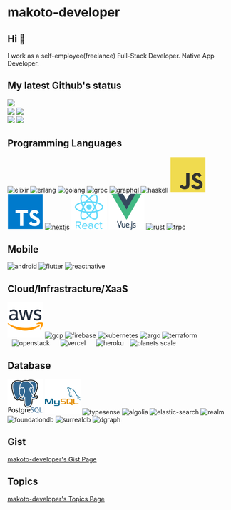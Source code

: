 # makoto-developer

## Hi 👋

I work as a self-employee(freelance) Full-Stack Developer. Native App Developer.

## My latest Github's status

<div>
  <img height="251px" src="https://github-readme-stats.vercel.app/api?username=makoto-developer&count_private=true&show_icons=true&theme=transparent"&include_all_commits=true />
</div>
<div>
  <img height="170px" src="https://github-readme-stats.vercel.app/api/top-langs/?username=makoto-developer&layout=compact&hide=JavaScript" />
  <img height="170px" src="https://github-profile-summary-cards.vercel.app/api/cards/productive-time?username=makoto-developer&utcOffset=9" />
</div>
<div>
  <img height="176px" src="https://github-profile-summary-cards.vercel.app/api/cards/repos-per-language?username=makoto-developer&exclude=JavaScript" />
  <img height="176px" src="https://github-profile-summary-cards.vercel.app/api/cards/most-commit-language?username=makoto-developer&exclude=JavaScript,shell" />
</div>

## Programming Languages

<div> 
<img src="https://cdn.icon-icons.com/icons2/2699/PNG/512/elixir_lang_logo_icon_170184.png" alt="elixir" height="80"/>
<img src="https://www.vectorlogo.zone/logos/erlang/erlang-official.svg" alt="erlang" height="80"/>
<img src="https://miro.medium.com/v2/resize:fit:1400/1*5nXC2DQui7eoYuVbWq1S-A.png" alt="golang" height="80"/>
<img src="https://cdn.svgporn.com/logos/grpc.svg" alt="grpc" height="80" style="width: 80px;" />
<img src="https://www.vectorlogo.zone/logos/graphql/graphql-icon.svg" alt="graphql" height="80"/>
<img src="https://www.svgrepo.com/show/353860/haskell.svg" alt="haskell" height="80"/>
<img src="https://raw.githubusercontent.com/devicons/devicon/master/icons/javascript/javascript-original.svg" alt="javascript" height="80"/>
<img src="https://raw.githubusercontent.com/devicons/devicon/master/icons/typescript/typescript-original.svg" alt="typescript" height="80"/>
<img src="https://cdn.worldvectorlogo.com/logos/nextjs-2.svg" alt="nextjs" height="80"/>
<img src="https://raw.githubusercontent.com/devicons/devicon/master/icons/react/react-original-wordmark.svg" alt="react" height="80"/>
<img src="https://raw.githubusercontent.com/devicons/devicon/master/icons/vuejs/vuejs-original-wordmark.svg" alt="vue" height="80"/>
<img src="https://cdn.icon-icons.com/icons2/2699/PNG/512/rust_lang_logo_icon_170766.png" alt="rust" height="80"/>
<img src="https://cdn.svgporn.com/logos/trpc.svg" alt="trpc" height="80"/>
</div>

## Mobile

<div>
<img src="https://image.pngaaa.com/817/15817-middle.png" alt="android" height="80"/>
<img src="https://res.cloudinary.com/zenn/image/fetch/s--vLkSRZ_T--/c_limit%2Cf_auto%2Cfl_progressive%2Cq_auto%2Cw_1200/https://flutter.dev/assets/flutter-lockup-1caf6476beed76adec3c477586da54de6b552b2f42108ec5bc68dc63bae2df75.png" alt="flutter" height="80"/>
<img src="https://miro.medium.com/v2/resize:fit:580/1*4xfxyfJ336M3vvZQIY7Kaw.png" alt="reactnative" height="80"/>
</div>

## Cloud/Infrastracture/XaaS

<div>
<img src="https://raw.githubusercontent.com/devicons/devicon/master/icons/amazonwebservices/amazonwebservices-original-wordmark.svg" alt="aws" height="80"/>
<img srs="https://assets.st-note.com/production/uploads/images/43765200/rectangle_large_type_2_0257de261b8d7b8dc649fcf322b37d7c.png?fit=bounds&quality=85&width=1280" alt="gcp" height="80"/>
<img src="https://firebase.google.com/static/downloads/brand-guidelines/PNG/logo-standard.png?hl=ja" alt="firebase" height="80"/>
<img src="https://cdn.icon-icons.com/icons2/2699/PNG/512/kubernetes_logo_icon_168360.png" alt="kubernetes" height="80"/>
<img src="https://cdn.svgporn.com/logos/argo-icon.svg" alt="argo" height="80"/>
<img src="https://cdn.svgporn.com/logos/terraform.svg" alt="terraform" height="80"/>
<img src="https://cdn.svgporn.com/logos/openstack.svg" alt="openstack" height="80" style="width: 200px;margin: 0 10px;"/>
<img src="https://cdn.svgporn.com/logos/vercel.svg" alt="vercel" height="80" style="width: 200px;margin: 0 10px;"/>
<img src="https://cdn.svgporn.com/logos/heroku.svg" alt="heroku" height="80" style="width: 200px;margin: 0 10px;"/>
<img src="https://cdn.svgporn.com/logos/planetscale.svg" alt="planets scale" height="80" />
</div>

## Database

<div>
<img src="https://raw.githubusercontent.com/devicons/devicon/master/icons/postgresql/postgresql-original-wordmark.svg" alt="postgresql" height="80"/>
<img src="https://raw.githubusercontent.com/devicons/devicon/master/icons/mysql/mysql-original-wordmark.svg" alt="mysql" height="80"/>
<img src="https://typesense.org/docs/images/typesense_logo.svg" alt="typesense" height="80" style="width: 80px;"/>
<img src="https://cdn.svgporn.com/logos/algolia.svg" alt="algolia" height="80" style="width: 200px;"/>
<img src="https://www.vectorlogo.zone/logos/elastic/elastic-icon.svg" alt="elastic-search" height="80"/>
<img src="https://raw.githubusercontent.com/bestofjs/bestofjs-webui/8665e8c267a0215f3159df28b33c365198101df5/public/logos/realm.svg" alt="realm" height="80"/>
<img src="https://cdn.svgporn.com/logos/foundationdb.svg" alt="foundationdb" height="80" style="width: 200px;"/>
<img src="https://cdn.svgporn.com/logos/surrealdb.svg" alt="surrealdb" height="80" style="width: 200px;"/>
<img src="https://www.vectorlogo.zone/logos/dgraphio/dgraphio-ar21.svg" alt="dgraph" height="80"/>

</div>

## Gist

[makoto-developer's Gist Page](https://gist.github.com/makoto-developer)

## Topics

[makoto-developer's Topics Page](https://github.com/stars/makoto-developer/topics)
